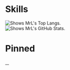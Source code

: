 # Skills
<picture>
    <source media="(prefers-color-scheme: dark)" srcset="https://github-readme-stats.vercel.app/api/top-langs?username=BreakZero&theme=solarized-dark">
    <img alt="Shows MrL's Top Langs." src="https://github-readme-stats.vercel.app/api/top-langs?username=BreakZero&theme=flag-india">
</picture>
<br/>
<picture>
    <source media="(prefers-color-scheme: dark)" srcset="https://github-readme-stats.vercel.app/api?username=BreakZero&theme=solarized-dark">
    <img alt="Shows MrL's GitHub Stats." src="https://github-readme-stats.vercel.app/api?username=BreakZero&theme=flag-india">
</picture>

# Pinned
<a href="https://github.com/EasyZone-org/E-Wallet-KMP">
    <picture>
        <source media="(prefers-color-scheme: dark)" srcset="https://github-readme-stats.vercel.app/api/pin?username=BreakZero&repo=E-Wallet-KMP&theme=solarized-dark">
        <img alt="" src="https://github-readme-stats.vercel.app/api/pin?username=BreakZero&repo=E-Wallet-KMP&theme=flag-india">
    </picture>
</a>
<a href="https://github.com/BreakZero/TODO-LIST-KMM">
    <picture>
        <source media="(prefers-color-scheme: dark)" srcset="https://github-readme-stats.vercel.app/api/pin?username=BreakZero&repo=TODO-LIST-KMM&theme=solarized-dark">
        <img alt="" src="https://github-readme-stats.vercel.app/api/pin?username=BreakZero&repo=TODO-LIST-KMM&theme=flag-india">
    </picture>
</a>
<a href="https://github.com/BreakZero/iWallet-Mobile">
    <picture>
        <source media="(prefers-color-scheme: dark)" srcset="https://github-readme-stats.vercel.app/api/pin?username=BreakZero&repo=iWallet-Mobile&theme=solarized-dark">
        <img alt="" src="https://github-readme-stats.vercel.app/api/pin?username=BreakZero&repo=iWallet-Mobile&theme=flag-india">
    </picture>
</a>
<a href="https://github.com/BreakZero/EasyWallet-Service">
    <picture>
        <source media="(prefers-color-scheme: dark)" srcset="https://github-readme-stats.vercel.app/api/pin?username=BreakZero&repo=EasyWallet-Service&theme=solarized-dark">
        <img alt="" src="https://github-readme-stats.vercel.app/api/pin?username=BreakZero&repo=EasyWallet-Service&theme=flag-india">
    </picture>
</a>